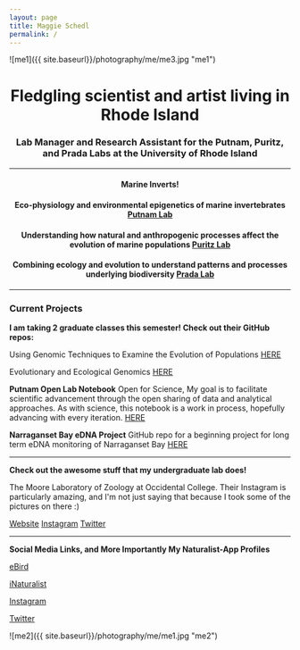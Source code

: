```yaml
---
layout: page
title: Maggie Schedl
permalink: /
---
```


![me1]({{ site.baseurl}}/photography/me/me3.jpg "me1")

# <center>Fledgling scientist and artist living in Rhode Island</center>
### <center>Lab Manager and Research Assistant for the Putnam, Puritz, and Prada Labs at the University of Rhode Island</center>

------------------------

#### <center>Marine Inverts!</center>

#### <center>Eco-physiology and environmental epigenetics of marine invertebrates [Putnam Lab](http://putnamlab.com/)</center>
#### <center>Understanding how natural and anthropogenic processes affect the evolution of marine populations [Puritz Lab](http://www.marineevoeco.com/)</center>
#### <center>Combining ecology and evolution to understand patterns and processes underlying biodiversity [Prada Lab](https://www.carlosprada.org/)</center>

------------------------



### Current Projects



**I am taking 2 graduate classes this semester! Check out their GitHub repos:**

Using Genomic Techniques to Examine the Evolution of Populations [HERE](https://github.com/jpuritz/BIO_594_2019)

Evolutionary and Ecological Genomics [HERE](https://github.com/pradac/BIO594_2019)

**Putnam Open Lab Notebook**
Open for Science, My goal is to facilitate scientific advancement through the open sharing of data and analytical approaches. As with science, this notebook is a work in process, hopefully advancing with every iteration. [HERE](https://meschedl.github.io/MESPutnam_Open_Lab_Notebook/)

**Narraganset Bay eDNA Project**
GitHub repo for a beginning project for long term eDNA monitoring of Narraganset Bay [HERE](https://github.com/meschedl/Narragansett_Bay_eDNA)

---------------------

**Check out the awesome stuff that my undergraduate lab does!**

The Moore Laboratory of Zoology at Occidental College. Their Instagram is particularly amazing, and I'm not just saying that because I took some of the pictures on there :)

[Website](https://www.oxy.edu/moore-lab-zoology)
[Instagram](https://www.instagram.com/mlzbirds/)
[Twitter](https://twitter.com/OxyMLZ)

---------------------

**Social Media Links, and More Importantly My Naturalist-App Profiles**

[eBird](https://ebird.org/profile/OTYxNDAx/)

[iNaturalist](https://www.inaturalist.org/people/maggieschedl)

[Instagram](https://www.instagram.com/letsbeestill/)

[Twitter](https://twitter.com/maggie_schedl)

![me2]({{ site.baseurl}}/photography/me/me1.jpg "me2")
